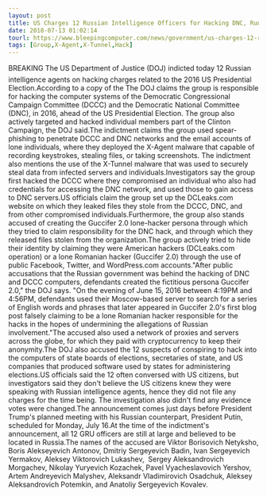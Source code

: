 ```yaml
---
layout: post
title: US Charges 12 Russian Intelligence Officers for Hacking DNC, Running DCLeaks
date: 2018-07-13 01:02:14
tourl: https://www.bleepingcomputer.com/news/government/us-charges-12-russian-intelligence-officers-for-hacking-dnc-running-dcleaks/
tags: [Group,X-Agent,X-Tunnel,Hack]
---
```

BREAKING The US Department of Justice (DOJ) indicted today 12 Russian intelligence agents on hacking charges related to the 2016 US Presidential Election.According to a copy of the The DOJ claims the group is responsible for hacking the computer systems of the Democratic Congressional Campaign Committee (DCCC) and the Democratic National Committee (DNC), in 2016, ahead of the US Presidential Election. The group also actively targeted and hacked individual members part of the Clinton Campaign, the DOJ said.The indictment claims the group used spear-phishing to penetrate DCCC and DNC networks and the email accounts of lone individuals, where they deployed the X-Agent malware that capable of recording keystrokes, stealing files, or taking screenshots. The indictment also mentions the use of the X-Tunnel malware that was used to securely steal data from infected servers and individuals.Investigators say the group first hacked the DCCC where they compromised an individual who also had credentials for accessing the DNC network, and used those to gain access to DNC servers.US officials claim the group set up the DCLeaks.com website on which they leaked files they stole from the DCCC, DNC, and from other compromised individuals.Furthermore, the group also stands accused of creating the Guccifer 2.0 lone-hacker persona through which they tried to claim responsibility for the DNC hack, and through which they released files stolen from the organization.The group actively tried to hide their identity by claiming they were American hackers (DCLeaks.com operation) or a lone Romanian hacker (Guccifer 2.0) through the use of public Facebook, Twitter, and WordPress.com accounts."After public accusations that the Russian government was behind the hacking of DNC and DCCC computers, defendants created the fictitious persona Guccifer 2.0," the DOJ says. "On the evening of June 15, 2016 between 4:19PM and 4:56PM, defendants used their Moscow-based server to search for a series of English words and phrases that later appeared in Guccifer 2.0's first blog post falsely claiming to be a lone Romanian hacker responsible for the hacks in the hopes of undermining the allegations of Russian involvement."The accused also used a network of proxies and servers across the globe, for which they paid with cryptocurrency to keep their anonymity.The DOJ also accused the 12 suspects of conspiring to hack into the computers of state boards of elections, secretaries of state, and US companies that produced software used by states for administering elections.US officials said the 12 often conversed with US citizens, but investigators said they don't believe the US citizens knew they were speaking with Russian intelligence agents, hence they did not file any charges for the time being. The investigation also didn't find any evidence votes were changed.The announcement comes just days before President Trump's planned meeting with his Russian counterpart, President Putin, scheduled for Monday, July 16.At the time of the indictment's announcement, all 12 GRU officers are still at large and believed to be located in Russia.The names of the accused are Viktor Borisovich Netyksho, Boris Alekseyevich Antonov, Dmitriy Sergeyevich Badin, Ivan Sergeyevich Yermakov, Aleksey Viktorovich Lukashev,  Sergey Aleksandrovich Morgachev, Nikolay Yuryevich Kozachek, Pavel Vyacheslavovich Yershov, Artem Andreyevich Malyshev, Aleksandr Vladimirovich Osadchuk, Aleksey Aleksandrovich Potemkin, and Anatoliy Sergeyevich Kovalev.